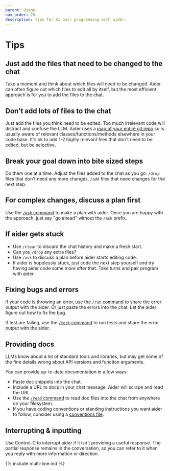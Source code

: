 ```yaml
---
parent: Usage
nav_order: 25
description: Tips for AI pair programming with aider.
---
```


# Tips

## Just add the files that need to be changed to the chat

Take a moment and think about which files will need to be changed.
Aider can often figure out which files to edit all by itself, but the most efficient approach is for you to add the files to the chat.

## Don't add lots of files to the chat

Just add the files you think need to be edited.
Too much irrelevant code will distract and confuse the LLM.
Aider uses a [map of your entire git repo](https://aider.chat/docs/repomap.html)
so is usually aware of relevant classes/functions/methods elsewhere in your code base.
It's ok to add 1-2 highly relevant files that don't need to be edited,
but be selective.

## Break your goal down into bite sized steps

Do them one at a time. 
Adjust the files added to the chat as you go: `/drop` files that don't need any more changes, `/add` files that need changes for the next step.

## For complex changes, discuss a plan first

Use the [`/ask` command](modes.html) to make a plan with aider.
Once you are happy with the approach, just say "go ahead" without the `/ask` prefix.

## If aider gets stuck

- Use `/clear` to discard the chat history and make a fresh start.
- Can you `/drop` any extra files?
- Use `/ask` to discuss a plan before aider starts editing code.
- If aider is hopelessly stuck,
just code the next step yourself and try having aider code some more after that.
Take turns and pair program with aider.

## Fixing bugs and errors

If your code is throwing an error, 
use the [`/run` command](commands.html)
to share the error output with the aider.
Or just paste the errors into the chat. Let the aider figure out how to fix the bug.

If test are failing, use the [`/test` command](lint-test.html)
to run tests and
share the error output with the aider.

## Providing docs

LLMs know about a lot of standard tools and libraries, but may get some of the fine details wrong about API versions and function arguments.

You can provide up-to-date documentation in a few ways:

- Paste doc snippets into the chat.
- Include a URL to docs in your chat message. Aider will scrape and read the URL.
- Use the [`/read` command](commands.html) to read doc files into the chat from anywhere on your filesystem.
- If you have coding conventions or standing instructions you want aider to follow, consider using a [conventions file](conventions.html).

## Interrupting & inputting

Use Control-C to interrupt aider if it isn't providing a useful response. The partial response remains in the conversation, so you can refer to it when you reply with more information or direction.

{% include multi-line.md %}

